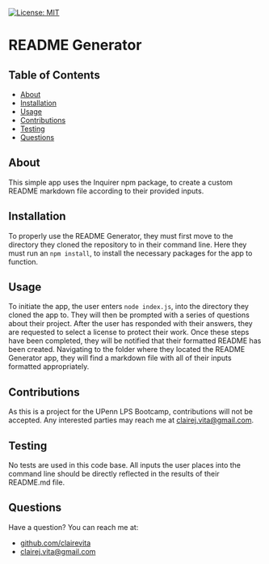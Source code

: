 
  [![License: MIT](https://img.shields.io/badge/license-MIT-blue.svg)](https://opensource.porg/licenses/MIT)
  # README Generator
  ## Table of Contents
  - [About](#about)
  - [Installation](#installation)
  - [Usage](#usage)
  - [Contributions](#contributions)
  - [Testing](#testing)
  - [Questions](#questions)
  ## About
  This simple app uses the Inquirer npm package, to create a custom README markdown file according to their provided inputs. 
  ## Installation
  To properly use the README Generator, they must first move to the directory they cloned the repository to in their command line. Here they must run an `npm install`, to install the necessary packages for the app to function. 
  ## Usage
  To initiate the app, the user enters `node index.js`, into the directory they cloned the app to. They will then be prompted with a series of questions about their project. After the user has responded with their answers, they are requested to select a license to protect their work. Once these steps have been completed, they will be notified that their formatted README has been created. Navigating to the folder where they located the README Generator app, they will find a markdown file with all of their inputs formatted appropriately.
  ## Contributions
  As this is a project for the UPenn LPS Bootcamp, contributions will not be accepted. Any interested parties may reach me at clairej.vita@gmail.com.
  ## Testing
  No tests are used in this code base. All inputs the user places into the command line should be directly reflected in the results of their README.md file.
  ## Questions
  Have a question? You can reach me at:
  - [github.com/clairevita](https://github.com/clairevita) 
  - clairej.vita@gmail.com
